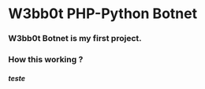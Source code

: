 # W3bb0t PHP-Python Botnet

### W3bb0t Botnet is my first project.

### How this working ?

##### teste
